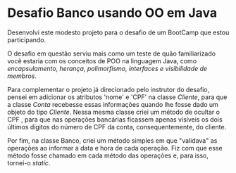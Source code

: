 # **Desafio Banco usando OO em Java**

Desenvolvi este modesto projeto para o desafio de um BootCamp que estou participando.

O desafio em questão serviu mais como um teste de quão familiarizado você estaria com os conceitos de POO na linguagem Java, como *encapsulamento, herança, polimorfismo, interfaces e visibilidade de membros*.

Para complementar o projeto já direcionado pelo instrutor do desafio, pensei em adicionar os atributos 'nome' e 'CPF' na classe *Cliente*, para que a classe *Conta* recebesse essas informações quando lhe fosse dado um objeto do tipo *Cliente*. Nessa mesma classe criei um método de ocultar o CPF , para que nas operações bancárias ficassem apenas visíveis os dois últimos dígitos do número de CPF da conta, consequentemente, do cliente.

Por fim, na classe Banco, criei um método simples em que "validava" as operações ao informar a data e hora de cada operação. Fiz com que esse método fosse chamado em cada método das operações e, para isso, tornei-o *static*.